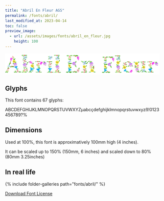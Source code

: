 ```yaml
---
title: "Abril En Fleur AGS"
permalink: /fonts/abril/
last_modified_at: 2023-04-14
toc: false
preview_image:
  - url: /assets/images/fonts/abril_en_fleur.jpg
    height: 100
---
```

![April En Fleur AGS](/assets/images/fonts/abril_en_fleur.jpg)

## Glyphs

This font contains  67 glyphs:

	
ABCDEFGHIJKLMNOPQRSTUVWXYZµabcçdefghijklmnopqrstuvwxyzß!0123456789?% 


## Dimensions

Used at 100%, this font is approximatively 100mm high (4 inches). 

It can be scaled up to 150%  (150mm, 6 inches) and scaled down to 80% (80mm  3.25inches)


## In real life

{% include folder-galleries path="fonts/abril/" %}



[Download Font License](https://github.com/inkstitch/inkstitch/tree/main/fonts/abril/LICENSE)
